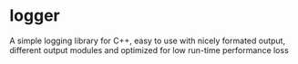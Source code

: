 logger
======

A simple logging library for C++, easy to use with nicely formated output, different output modules and optimized for low run-time performance loss
